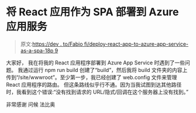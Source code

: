 # 将 React 应用作为 SPA 部署到 Azure 应用服务

> 原文:[https://dev . to/Fabio fi/deploy-react-app-to-azure-app-service-as-a-spa-18p 9](https://dev.to/fabiofi/deploy-react-app-to-azure-app-service-as-a-spa-18p9)

大家好，
我在将我的 React 应用程序部署到 Azure App Service 时遇到了一些问题。
我通过运行 npm run build 创建了“build”，然后我将 build 文件夹的内容上传到“/site/wwwroot”。至少第一步，我已经创建了 web.config 文件来管理 React 应用程序的路由。
但这条路线似乎行不通。因为当我试图到达其他路径时，我看到这个错误:“没有找到请求的 URL/隐式/回调在这个服务器上没有找到。”

非常感谢
问候
法比奥